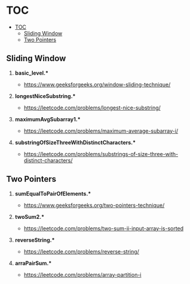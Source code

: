 # TOC

- [TOC](#toc)
  - [Sliding Window](#sliding-window)
  - [Two Pointers](#two-pointers)

## Sliding Window

1. **basic_level.\***

   - <https://www.geeksforgeeks.org/window-sliding-technique/>

2. **longestNiceSubstring.\***

   - <https://leetcode.com/problems/longest-nice-substring/>

3. **maximumAvgSubarray1.\***

   - <https://leetcode.com/problems/maximum-average-subarray-i/>

4. **substringOfSizeThreeWithDistinctCharacters.\***

   - <https://leetcode.com/problems/substrings-of-size-three-with-distinct-characters/>

## Two Pointers

1. **sumEqualToPairOfElements.\***

   - <https://www.geeksforgeeks.org/two-pointers-technique/>

2. **twoSum2.\***

   - <https://leetcode.com/problems/two-sum-ii-input-array-is-sorted>

3. **reverseString.\***

   - <https://leetcode.com/problems/reverse-string/>

4. **arraPairSum.\***

   - <https://leetcode.com/problems/array-partition-i>
